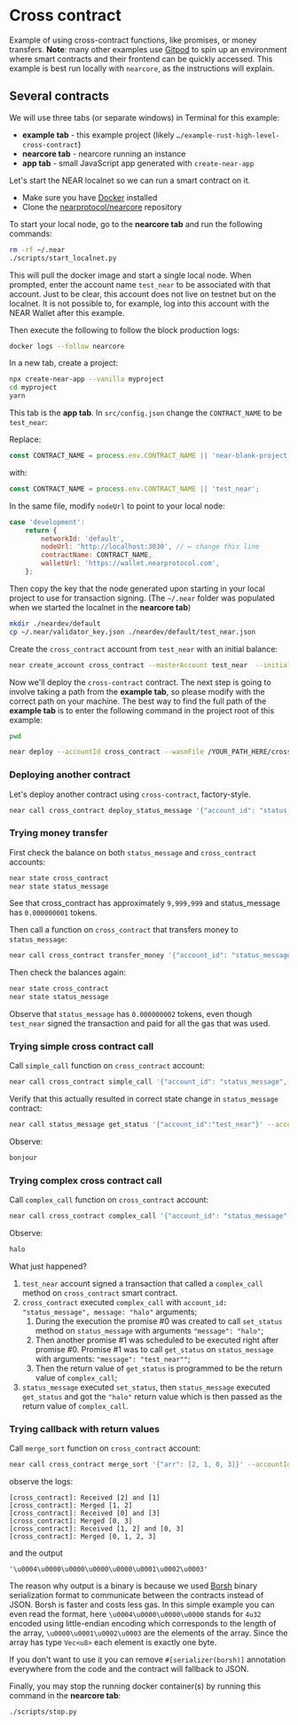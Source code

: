 # Cross contract

Example of using cross-contract functions, like promises, or money transfers.
**Note**: many other examples use [Gitpod](https://www.gitpod.io/) to spin up an environment where smart contracts and their frontend can be quickly accessed. This example is best run locally with `nearcore`, as the instructions will explain.

## Several contracts
We will use three tabs (or separate windows) in Terminal for this example:
- **example tab** - this example project (likely `…/example-rust-high-level-cross-contract`)
- **nearcore tab** - nearcore running an instance
- **app tab** - small JavaScript app generated with `create-near-app`

Let's start the NEAR localnet so we can run a smart contract on it.

* Make sure you have [Docker](https://www.docker.com/) installed
* Clone the [nearprotocol/nearcore](https://github.com/nearprotocol/nearcore) repository

To start your local node, go to the **nearcore tab** and run the following commands:
```bash
rm -rf ~/.near
./scripts/start_localnet.py
```

This will pull the docker image and start a single local node.
When prompted, enter the account name `test_near` to be associated with that account.
Just to be clear, this account does not live on testnet but on the localnet. It is not possible to, for example, log into this account with the NEAR Wallet after this example.

Then execute the following to follow the block production logs:
```bash
docker logs --follow nearcore
```

In a new tab, create a project:
```bash
npx create-near-app --vanilla myproject
cd myproject
yarn
```

This tab is the **app tab**. In `src/config.json` change the `CONTRACT_NAME` to be `test_near`:

Replace:
```javascript
const CONTRACT_NAME = process.env.CONTRACT_NAME || 'near-blank-project';
```

with:
```javascript
const CONTRACT_NAME = process.env.CONTRACT_NAME || 'test_near';
```

In the same file, modify `nodeUrl` to point to your local node:
```javascript
case 'development':
    return {
        networkId: 'default',
        nodeUrl: 'http://localhost:3030', // ⟵ change this line
        contractName: CONTRACT_NAME,
        walletUrl: 'https://wallet.nearprotocol.com',
    };
```

Then copy the key that the node generated upon starting in your local project to use for transaction signing.
(The `~/.near` folder was populated when we started the localnet in the **nearcore tab**)
```bash
mkdir ./neardev/default
cp ~/.near/validator_key.json ./neardev/default/test_near.json
```

Create the `cross_contract` account from `test_near` with an initial balance:
```bash
near create_account cross_contract --masterAccount test_near  --initialBalance 10000000
```

Now we'll deploy the `cross-contract` contract.
The next step is going to involve taking a path from the **example tab**, so please modify with the correct path on your machine.
The best way to find the full path of the **example tab** is to enter the following command in the project root of this example:
```bash
pwd
```

```bash
near deploy --accountId cross_contract --wasmFile /YOUR_PATH_HERE/cross-contract-high-level/res/cross_contract_high_level.wasm
```

### Deploying another contract
Let's deploy another contract using `cross-contract`, factory-style.
```bash
near call cross_contract deploy_status_message '{"account_id": "status_message", "amount":1000000000000000}' --accountId test_near
```

### Trying money transfer

First check the balance on both `status_message` and `cross_contract` accounts:
```bash
near state cross_contract
near state status_message
```

See that cross_contract has approximately `9,999,999` and status_message has `0.000000001` tokens.

Then call a function on `cross_contract` that transfers money to `status_message`:
```bash
near call cross_contract transfer_money '{"account_id": "status_message", "amount":1000000000000000}' --accountId test_near
```

Then check the balances again:
```bash
near state cross_contract
near state status_message
```

Observe that `status_message` has `0.000000002` tokens, even though
`test_near` signed the transaction and paid for all the gas that was used.

### Trying simple cross contract call

Call `simple_call` function on `cross_contract` account:
```bash
near call cross_contract simple_call '{"account_id": "status_message", "message":"bonjour"}' --accountId test_near --gas 10000000000000000000
```

Verify that this actually resulted in correct state change in `status_message` contract:
```bash
near call status_message get_status '{"account_id":"test_near"}' --accountId test_near --gas 10000000000000000000
```

Observe:
```bash
bonjour
```

### Trying complex cross contract call

Call `complex_call` function on `cross_contract` account:
```bash
near call cross_contract complex_call '{"account_id": "status_message", "message":"halo"}' --accountId test_near --gas 10000000000000000000
```

Observe:
```bash
halo
```

What just happened?

1. `test_near` account signed a transaction that called a `complex_call` method on `cross_contract` smart contract.
2. `cross_contract` executed `complex_call` with `account_id: "status_message", message: "halo"` arguments;
    1. During the execution the promise #0 was created to call `set_status` method on `status_message` with arguments `"message": "halo"`;
    2. Then another promise #1 was scheduled to be executed right after promise #0. Promise #1 was to call `get_status` on `status_message` with arguments: `"message": "test_near""`;
    3. Then the return value of `get_status` is programmed to be the return value of `complex_call`;
3. `status_message` executed `set_status`, then `status_message` executed `get_status` and got the `"halo"` return value
which is then passed as the return value of `complex_call`.

### Trying callback with return values

Call `merge_sort` function on `cross_contract` account:
```bash
near call cross_contract merge_sort '{"arr": [2, 1, 0, 3]}' --accountId test_near --gas 10000000000000000000
```

observe the logs:
```
[cross_contract]: Received [2] and [1]
[cross_contract]: Merged [1, 2]
[cross_contract]: Received [0] and [3]
[cross_contract]: Merged [0, 3]
[cross_contract]: Received [1, 2] and [0, 3]
[cross_contract]: Merged [0, 1, 2, 3]
```

and the output
```
'\u0004\u0000\u0000\u0000\u0000\u0001\u0002\u0003'
```
The reason why output is a binary is because we used [Borsh](http://borsh.io) binary serialization format to communicate
between the contracts instead of JSON. Borsh is faster and costs less gas. In this simple example you can even read
the format, here `\u0004\u0000\u0000\u0000` stands for `4u32` encoded using little-endian encoding which corresponds to the
length of the array, `\u0000\u0001\u0002\u0003` are the elements of the array. Since the array has type `Vec<u8>` each
element is exactly one byte.

If you don't want to use it you can remove `#[serializer(borsh)]` annotation everywhere from the code and the contract will fallback to JSON.

Finally, you may stop the running docker container(s) by running this command in the **nearcore tab**:
```bash
./scripts/stop.py
```
